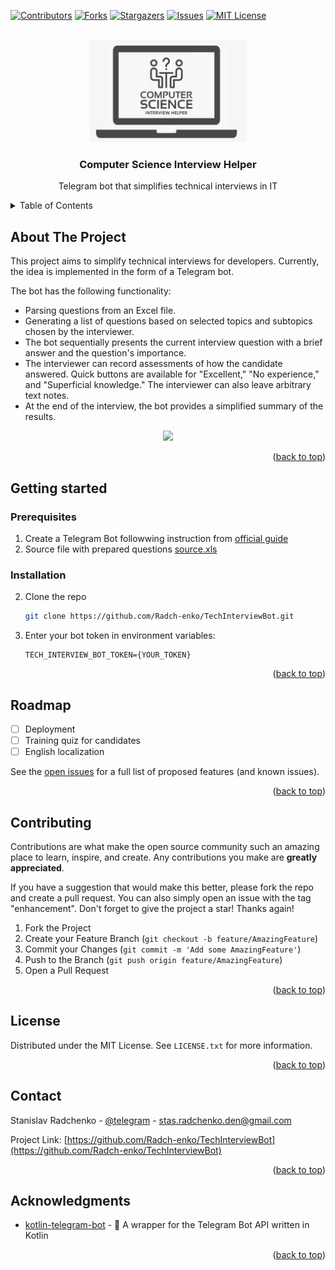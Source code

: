 <!-- Improved compatibility of back to top link: See: https://github.com/othneildrew/Best-README-Template/pull/73 -->
<a name="readme-top"></a>
<!--
*** Thanks for checking out the Best-README-Template. If you have a suggestion
*** that would make this better, please fork the repo and create a pull request
*** or simply open an issue with the tag "enhancement".
*** Don't forget to give the project a star!
*** Thanks again! Now go create something AMAZING! :D
-->



<!-- PROJECT SHIELDS -->
<!--
*** I'm using markdown "reference style" links for readability.
*** Reference links are enclosed in brackets [ ] instead of parentheses ( ).
*** See the bottom of this document for the declaration of the reference variables
*** for contributors-url, forks-url, etc. This is an optional, concise syntax you may use.
*** https://www.markdownguide.org/basic-syntax/#reference-style-links
-->
[![Contributors][contributors-shield]][contributors-url]
[![Forks][forks-shield]][forks-url]
[![Stargazers][stars-shield]][stars-url]
[![Issues][issues-shield]][issues-url]
[![MIT License][license-shield]][license-url]



<!-- PROJECT LOGO -->
<br />
<div align="center">
  <a href="https://github.com/Radch-enko/TechInterviewBot">
    <img src="images/project_logo.png" alt="Logo" width="50%" >
  </a>

<h3 align="center">Computer Science Interview Helper</h3>

  <p align="center">Telegram bot that simplifies technical interviews in IT</p>
</div>



<!-- TABLE OF CONTENTS -->
<details>
  <summary>Table of Contents</summary>
  <ol>
    <li>
      <a href="#about-the-project">About The Project</a>
    </li>
    <li>
      <a href="#getting-started">Getting Started</a>
      <ul>
        <li><a href="#prerequisites">Prerequisites</a></li>
        <li><a href="#installation">Installation</a></li>
      </ul>
    </li>
    <li><a href="#roadmap">Roadmap</a></li>
    <li><a href="#contributing">Contributing</a></li>
    <li><a href="#license">License</a></li>
    <li><a href="#contact">Contact</a></li>
    <li><a href="#acknowledgments">Acknowledgments</a></li>
  </ol>
</details>



<!-- ABOUT THE PROJECT -->

## About The Project

This project aims to simplify technical interviews for developers. Currently, the idea is implemented in the form of a Telegram bot.

The bot has the following functionality:
- Parsing questions from an Excel file.
- Generating a list of questions based on selected topics and subtopics chosen by the interviewer.
- The bot sequentially presents the current interview question with a brief answer and the question's importance.
- The interviewer can record assessments of how the candidate answered. Quick buttons are available for "Excellent," "No experience," and "Superficial knowledge." The interviewer can also leave arbitrary text notes.
- At the end of the interview, the bot provides a simplified summary of the results.


<div align="center">
  <img src="image/../images/demo-app.gif" width="50%" />
</div>


<p align="right">(<a href="#readme-top">back to top</a>)</p>

## Getting started

### Prerequisites

1. Create a Telegram Bot followwing instruction from [official guide](#https://core.telegram.org/bots#how-do-i-create-a-bot)
2. Source file with prepared questions [source.xls](telegramBot/src/main/resources/source.xlsx)

### Installation


2. Clone the repo
   ```sh
   git clone https://github.com/Radch-enko/TechInterviewBot.git
   ```
3. Enter your bot token in environment variables:
   ```
   TECH_INTERVIEW_BOT_TOKEN={YOUR_TOKEN}
   ```

<p align="right">(<a href="#readme-top">back to top</a>)</p>

<!-- ROADMAP -->

## Roadmap

- [ ] Deployment
- [ ] Training quiz for candidates
- [ ] English localization

See the [open issues](https://github.com/Radch-enko/TechInterviewBot.git) for a full list of proposed features (and
known issues).

<p align="right">(<a href="#readme-top">back to top</a>)</p>



<!-- CONTRIBUTING -->

## Contributing

Contributions are what make the open source community such an amazing place to learn, inspire, and create. Any
contributions you make are **greatly appreciated**.

If you have a suggestion that would make this better, please fork the repo and create a pull request. You can also
simply open an issue with the tag "enhancement".
Don't forget to give the project a star! Thanks again!

1. Fork the Project
2. Create your Feature Branch (`git checkout -b feature/AmazingFeature`)
3. Commit your Changes (`git commit -m 'Add some AmazingFeature'`)
4. Push to the Branch (`git push origin feature/AmazingFeature`)
5. Open a Pull Request

<p align="right">(<a href="#readme-top">back to top</a>)</p>



<!-- LICENSE -->

## License

Distributed under the MIT License. See `LICENSE.txt` for more information.

<p align="right">(<a href="#readme-top">back to top</a>)</p>



<!-- CONTACT -->

## Contact

Stanislav Radchenko - [@telegram](https://telegram.me/StanislavRadchenko) - stas.radchenko.den@gmail.com

Project Link: [https://github.com/Radch-enko/TechInterviewBot](https://github.com/Radch-enko/TechInterviewBot)

<p align="right">(<a href="#readme-top">back to top</a>)</p>

<!-- ACKNOWLEDGMENTS -->
## Acknowledgments

* [kotlin-telegram-bot](https://github.com/kotlin-telegram-bot/kotlin-telegram-bot) - 🤖 A wrapper for the Telegram Bot API written in Kotlin

<p align="right">(<a href="#readme-top">back to top</a>)</p>

<!-- MARKDOWN LINKS & IMAGES -->
<!-- https://www.markdownguide.org/basic-syntax/#reference-style-links -->
[contributors-shield]: https://img.shields.io/github/contributors/Radch-enko/TechInterviewBot.svg?style=for-the-badge
[contributors-url]: https://github.com/Radch-enko/TechInterviewBot/graphs/contributors
[forks-shield]: https://img.shields.io/github/forks/Radch-enko/TechInterviewBot.svg?style=for-the-badge
[forks-url]: https://github.com/Radch-enko/TechInterviewBot/network/members
[stars-shield]: https://img.shields.io/github/stars/Radch-enko/TechInterviewBot.svg?style=for-the-badge
[stars-url]: https://github.com/Radch-enko/TechInterviewBot/stargazers
[issues-shield]: https://img.shields.io/github/issues/Radch-enko/TechInterviewBot.svg?style=for-the-badge
[issues-url]: https://github.com/Radch-enko/TechInterviewBot/issues
[license-shield]: https://img.shields.io/github/license/Radch-enko/TechInterviewBot.svg?style=for-the-badge
[license-url]: https://github.com/Radch-enko/TechInterviewBot/blob/main/LICENSE
